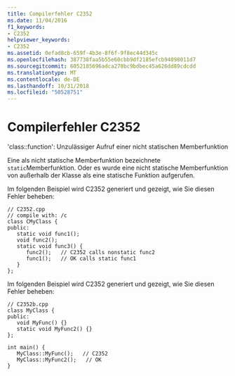 ```yaml
---
title: Compilerfehler C2352
ms.date: 11/04/2016
f1_keywords:
- C2352
helpviewer_keywords:
- C2352
ms.assetid: 0efad8cb-659f-4b3e-8f6f-9f8ec44d345c
ms.openlocfilehash: 387738faa5b55e60cbb9df2185efcb94098011d7
ms.sourcegitcommit: 6052185696adca270bc9bdbec45a626dd89cdcdd
ms.translationtype: MT
ms.contentlocale: de-DE
ms.lasthandoff: 10/31/2018
ms.locfileid: "50528751"
---
```

# <a name="compiler-error-c2352"></a>Compilerfehler C2352

'class::function': Unzulässiger Aufruf einer nicht statischen Memberfunktion

Eine als nicht statische Memberfunktion bezeichnete `static`Memberfunktion. Oder es wurde eine nicht statische Memberfunktion von außerhalb der Klasse als eine statische Funktion aufgerufen.

Im folgenden Beispiel wird C2352 generiert und gezeigt, wie Sie diesen Fehler beheben:

```
// C2352.cpp
// compile with: /c
class CMyClass {
public:
   static void func1();
   void func2();
   static void func3() {
      func2();   // C2352 calls nonstatic func2
      func1();   // OK calls static func1
   }
};
```

Im folgenden Beispiel wird C2352 generiert und gezeigt, wie Sie diesen Fehler beheben:

```
// C2352b.cpp
class MyClass {
public:
   void MyFunc() {}
   static void MyFunc2() {}
};

int main() {
   MyClass::MyFunc();   // C2352
   MyClass::MyFunc2();   // OK
}
```